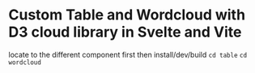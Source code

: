 # Custom Table and Wordcloud with D3 cloud library in Svelte and Vite

locate to the different component first then install/dev/build
`cd table`
`cd wordcloud`